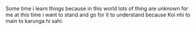 Some time i learn things because in this world lots of thing are unknown for me at this time i want to stand and go for it to understand because Koi nhi to main to karunga hi sahi.
